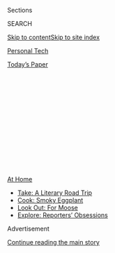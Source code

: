<div id="app">

<div>

<div>

<div>

<div class="NYTAppHideMasthead css-1q2w90k e1suatyy0">

<div class="section css-ui9rw0 e1suatyy2">

<div class="css-eph4ug er09x8g0">

<div class="css-6n7j50">

</div>

<span class="css-1dv1kvn">Sections</span>

<div class="css-10488qs">

<span class="css-1dv1kvn">SEARCH</span>

</div>

[Skip to content](#site-content)[Skip to site index](#site-index)

</div>

<div id="masthead-section-label" class="css-1wr3we4 eaxe0e00">

[Personal
Tech](https://www.nytimes3xbfgragh.onion/section/technology/personaltech)

</div>

<div class="css-10698na e1huz5gh0">

</div>

</div>

<div id="masthead-bar-one" class="section hasLinks css-15hmgas e1csuq9d3">

<div class="css-uqyvli e1csuq9d0">

</div>

<div class="css-1uqjmks e1csuq9d1">

</div>

<div class="css-9e9ivx">

[](https://myaccount.nytimes3xbfgragh.onion/auth/login?response_type=cookie&client_id=vi)

</div>

<div class="css-1bvtpon e1csuq9d2">

[Today’s
Paper](https://www.nytimes3xbfgragh.onion/section/todayspaper)

</div>

</div>

</div>

</div>

<div data-aria-hidden="false">

<div id="site-content" data-role="main">

<div>

<div class="css-1aor85t" style="opacity:0.000000001;z-index:-1;visibility:hidden">

<div class="css-1hqnpie">

<div class="css-epjblv">

<span class="css-17xtcya">[Personal
Tech](/section/technology/personaltech)</span><span class="css-x15j1o">|</span><span class="css-fwqvlz">How
to Dig Up Family History
Online</span>

</div>

<div class="css-k008qs">

<div class="css-1iwv8en">

<span class="css-18z7m18"></span>

<div>

</div>

</div>

<span class="css-1n6z4y">https://nyti.ms/3fUvR0p</span>

<div class="css-1705lsu">

<div class="css-4xjgmj">

<div class="css-4skfbu" data-role="toolbar" data-aria-label="Social Media Share buttons, Save button, and Comments Panel with current comment count" data-testid="share-tools">

  - 
  - 
  - 
  - 
    
    <div class="css-6n7j50">
    
    </div>

  - 

</div>

</div>

</div>

</div>

</div>

</div>

<div id="NYT_TOP_BANNER_REGION" class="css-13pd83m">

<div>

<div id="maps-athome-menu" class="section interactive-content interactive-size-medium css-1edisqu">

<div class="css-17ih8de interactive-body">

<div class="at-home-nav__innerContainer">

<div class="at-home-nav__title">

[At
Home](https://www.nytimes3xbfgragh.onion/spotlight/at-home?action=click&pgtype=Article&state=default&region=TOP_BANNER&context=at_home_menu)

</div>

  - [Take: A Literary Road
    Trip](https://www.nytimes3xbfgragh.onion/2020/07/28/books/time-for-a-literary-road-trip.html?action=click&pgtype=Article&state=default&region=TOP_BANNER&context=at_home_menu)
  - [Cook: Smoky
    Eggplant](https://www.nytimes3xbfgragh.onion/2020/07/29/magazine/bored-with-your-home-cooking-some-smoky-eggplant-will-fix-that.html?action=click&pgtype=Article&state=default&region=TOP_BANNER&context=at_home_menu)
  - [Look Out: For
    Moose](https://www.nytimes3xbfgragh.onion/2020/07/27/travel/moose-michigan-isle-royale.html?action=click&pgtype=Article&state=default&region=TOP_BANNER&context=at_home_menu)
  - [Explore: Reporters’
    Obsessions](https://www.nytimes3xbfgragh.onion/interactive/2020/at-home/even-more-reporters-editors-diaries-lists-recommendations.html?action=click&pgtype=Article&state=default&region=TOP_BANNER&context=at_home_menu)

</div>

</div>

</div>

</div>

</div>

<div id="top-wrapper" class="css-1sy8kpn">

<div id="top-slug" class="css-l9onyx">

Advertisement

</div>

[Continue reading the main
story](#after-top)

<div class="ad top-wrapper" style="text-align:center;height:100%;display:block;min-height:250px">

<div id="top" class="place-ad" data-position="top" data-size-key="top">

</div>

</div>

<div id="after-top">

</div>

</div>

<div>

<div id="sponsor-wrapper" class="css-1hyfx7x">

<div id="sponsor-slug" class="css-19vbshk">

Supported by

</div>

[Continue reading the main
story](#after-sponsor)

<div id="sponsor" class="ad sponsor-wrapper" style="text-align:center;height:100%;display:block">

</div>

<div id="after-sponsor">

</div>

</div>

<div class="css-186x18t">

Tech Tip

</div>

<div class="css-1vkm6nb ehdk2mb0">

# How to Dig Up Family History Online

</div>

Digitized newspaper archives and hyperlocal historical sources can help
you understand how your ancestors lived.

<div class="css-79elbk" data-testid="photoviewer-wrapper">

<div class="css-z3e15g" data-testid="photoviewer-wrapper-hidden">

</div>

<div class="css-1a48zt4 ehw59r15" data-testid="photoviewer-children">

![<span class="css-16f3y1r e13ogyst0" data-aria-hidden="true">As the
social-media platforms of the 19th and 20th centuries, many local
newspapers printed brief “status reports” of community members — some of
whom may have been your
relatives.</span><span class="css-cnj6d5 e1z0qqy90" itemprop="copyrightHolder"><span class="css-1ly73wi e1tej78p0">Credit...</span><span><span>The
New York
Times</span></span></span>](https://static01.graylady3jvrrxbe.onion/images/2020/06/24/technology/personaltech/24TECHTIP_TOP/24TECHTIP_TOP-articleLarge.jpg?quality=75&auto=webp&disable=upscale)

</div>

</div>

<div class="css-18e8msd">

<div class="css-vp77d3 epjyd6m0">

<div class="css-hus3qt ey68jwv0" data-aria-hidden="true">

[![J. D.
Biersdorfer](https://static01.graylady3jvrrxbe.onion/images/2018/06/14/multimedia/author-j-d-biersdorfer/author-j-d-biersdorfer-thumbLarge.png
"J. D. Biersdorfer")](https://www.nytimes3xbfgragh.onion/by/j-d-biersdorfer)

</div>

<div class="css-1baulvz">

By [<span class="css-1baulvz last-byline" itemprop="name">J. D.
Biersdorfer</span>](https://www.nytimes3xbfgragh.onion/by/j-d-biersdorfer)

</div>

</div>

  - June 24,
    2020

  - 
    
    <div class="css-4xjgmj">
    
    <div class="css-d8bdto" data-role="toolbar" data-aria-label="Social Media Share buttons, Save button, and Comments Panel with current comment count" data-testid="share-tools">
    
      - 
      - 
      - 
      - 
        
        <div class="css-6n7j50">
        
        </div>
    
      - 
    
    </div>
    
    </div>

</div>

</div>

<div class="section meteredContent css-1r7ky0e" name="articleBody" itemprop="articleBody">

<div class="css-1fanzo5 StoryBodyCompanionColumn">

<div class="css-53u6y8">

Long before the internet made it easy to share the nuances of daily
life, [local
newspapers](https://en.wikipedia.org/wiki/Wikipedia:List_of_online_newspaper_archives#United_States)
and other regional publications reported the business, society and civic
news of the people in the community. For budding genealogists, finding
an ancestor in an old microfilmed newspaper and reading contemporaneous
accounts of her turn in the school play or his all-city bowling
championship provide a glimpse into the past that’s more textured than a
chart of names and dates.

Taking a more narrative approach to the family story can be a
time-consuming detective project with no guaranteed results. But once
you have a name and know when and where the person lived, you can start
your quest to find out *how* they lived. Here’s how to get started.

## Digging Up Your Roots

If you’re just beginning to climb your family tree and need names on the
branches, a subscription service like
[Ancestry](https://www.ancestry.com/) or
[MyHeritage](https://www.myheritage.com) can be an easy place to start
gathering information. In addition to billions of digitized records
(like census data, draft rolls and religious registries), these services
include tutorials, articles, message boards and other tools to help
learn you learn how to find your
people.

<div class="css-79elbk" data-testid="photoviewer-wrapper">

<div class="css-z3e15g" data-testid="photoviewer-wrapper-hidden">

</div>

<div class="css-1a48zt4 ehw59r15" data-testid="photoviewer-children">

<div class="css-zgakxe erfvjey0">

<span class="css-1ly73wi e1tej78p0">Image</span>

<div class="css-zjzyr8">

<div data-testid="lazyimage-container" style="height:292.5777777777778px">

</div>

</div>

</div>

<span class="css-16f3y1r e13ogyst0" data-aria-hidden="true">Large
subscription genealogy services like Ancestry host billions of
historical records from the National Archives and elsewhere that you can
search.</span><span class="css-cnj6d5 e1z0qqy90" itemprop="copyrightHolder"><span class="css-1ly73wi e1tej78p0">Credit...</span><span>The
New York Times</span></span>

</div>

</div>

When you get some names pinned to your tree, you may also start to
receive hints of possible undiscovered relatives from the site’s
algorithms or the service’s other members to help you along. If you’re
not sure you want to commit to a regular subscription fee, look for a
free trial period.

</div>

</div>

<div class="css-1fanzo5 StoryBodyCompanionColumn">

<div class="css-53u6y8">

## Finding Alternative Resources

Sleuthing on a budget? Visit the [National
Archives](https://www.archives.gov) site and its [“Resources for
Genealogists”](https://www.archives.gov/research/genealogy) page for
links to information on finding [land
records](https://www.archives.gov/research/land/land-records),
[immigration](https://www.archives.gov/research/immigration) and
[naturalization](https://www.archives.gov/research/immigration/naturalization)
documents, [census](https://www.archives.gov/research/genealogy/census)
data, [military-service papers](https://www.archives.gov/veterans), and
more. While not all government records may be free or digitized, the
National Archives hosts a [page of
links](https://www.archives.gov/research/alic/reference/ethnic-heritage.html)
from other genealogy sites where you can look for information.

</div>

</div>

<div class="css-79elbk" data-testid="photoviewer-wrapper">

<div class="css-z3e15g" data-testid="photoviewer-wrapper-hidden">

</div>

<div class="css-1a48zt4 ehw59r15" data-testid="photoviewer-children">

![<span class="css-16f3y1r e13ogyst0" data-aria-hidden="true">The
National Archives site has a huge collection of resources for people
researching their family’s history in the United
States.</span><span class="css-cnj6d5 e1z0qqy90" itemprop="copyrightHolder"><span class="css-1ly73wi e1tej78p0">Credit...</span><span>The
New York
Times</span></span>](https://static01.graylady3jvrrxbe.onion/images/2020/06/24/technology/personaltech/24TECHTIP_02/24TECHTIP_02-articleLarge.jpg?quality=75&auto=webp&disable=upscale)

</div>

</div>

<div class="css-1fanzo5 StoryBodyCompanionColumn">

<div class="css-53u6y8">

Some ancestors are harder to trace than others. For families severed by
slavery or overlooked by government, the site has an [Ethnic
Heritage](https://www.archives.gov/research/genealogy/ethnic-heritage)
section with tips for finding
[African-American](https://www.archives.gov/research/african-americans#toc-online-resources)
ancestors, as well as for those searching for
[Chinese](https://www.archives.gov/research/chinese-americans),
[Hispanic/Latino](https://www.archives.gov/research/hispanic),
[Japanese](https://www.archives.gov/research/japanese-americans) or
[Native American](https://www.archives.gov/research/native-americans)
forebears.

[FamilySearch](https://www.familysearch.org/en/), run by the Church of
Jesus Christ of Latter-day Saints, requires only a free account to
search its billions of historical records.
[Geni.com](https://www.geni.com) (owned by MyHeritage) has free basic
family-tree building services and a large social community that
encourages members to work together. Immigration museums may also have
free online databases, like the [Statue of Liberty-Ellis Island
Foundation Passenger
Search](https://www.libertyellisfoundation.org/passenger).

</div>

</div>

<div class="css-1fanzo5 StoryBodyCompanionColumn">

<div class="css-53u6y8">

## Diving Into the Archives

Once you have pinned your ancestors to specific places and years, look
for local media from that time. Business dealings, town government
activity, social gatherings and obituaries were often reported in 19th-
and 20th-century papers. But be warned: In addition to sometimes florid
writing, articles from certain eras and areas can be rife with the
unchecked misogyny, racism and xenophobia of the day.

The [Newspaper Archives, Indexes and
Morgues](http://www.loc.gov/rr/news/oltitles.html) section of the
[Library of Congress](https://www.loc.gov) site has links to many
digitized publications, including
[African-American](https://chroniclingamerica.loc.gov/newspapers/?state=&ethnicity=African+American&language=),
[Cherokee](https://www.wdl.org/en/search/?collection=cherokee-phoenix-and-indians-advocate-newspaper&grouping=15576)
and
[Mexican-American](http://contentdm-landing.library.arizona.edu/contentdm/mmap/)
newspapers.

[The Ancestor Hunt](https://www.theancestorhunt.com) genealogy site has
a section devoted to [finding historical newspapers
online](https://www.theancestorhunt.com/newspaper-research-links.html),
and the [Elephind](https://elephind.com) site lets you search a growing
collection of digitized international newspapers. Some archives are
free, some charge to view the microfilmed images, and search
capabilities
vary.

</div>

</div>

<div class="css-79elbk" data-testid="photoviewer-wrapper">

<div class="css-z3e15g" data-testid="photoviewer-wrapper-hidden">

</div>

<div class="css-1a48zt4 ehw59r15" data-testid="photoviewer-children">

<div class="css-1xdhyk6 erfvjey0">

<span class="css-1ly73wi e1tej78p0">Image</span>

<div class="css-zjzyr8">

<div data-testid="lazyimage-container" style="height:294.5111111111111px">

</div>

</div>

</div>

<span class="css-16f3y1r e13ogyst0" data-aria-hidden="true">The search
function of Newspapers.com can help you find your ancestors in the
archive and on the digitized copy of printed
page.</span><span class="css-cnj6d5 e1z0qqy90" itemprop="copyrightHolder"><span class="css-1ly73wi e1tej78p0">Credit...</span><span>The
New York Times</span></span>

</div>

</div>

<div class="css-1fanzo5 StoryBodyCompanionColumn">

<div class="css-53u6y8">

[Newspapers.com](https://www.newspapers.com) is an archive with more
than 17,000 digitized publications dating from the 1700s. After the free
trial, subscriptions start at about $8 a month, but you can
[search](https://www.newspapers.com/basics/#h-search),
[clip](https://www.newspapers.com/basics/#h-clips), [save and
print](https://www.newspapers.com/basics/#h-print) the articles you
find.

## Finding Further Reading

Libraries and [historical/genealogical
societies](https://en.wikipedia.org/wiki/List_of_historical_societies#County_and_local_societies)
may also have books and periodicals that recorded the development of the
area and the people who lived there, although you may have to visit in
person to look at the original material if it has not been scanned.
(Some libraries also offer free access to the commercial genealogy
services.)

<div class="css-79elbk" data-testid="photoviewer-wrapper">

<div class="css-z3e15g" data-testid="photoviewer-wrapper-hidden">

</div>

<div class="css-1a48zt4 ehw59r15" data-testid="photoviewer-children">

<div class="css-zgakxe erfvjey0">

<span class="css-1ly73wi e1tej78p0">Image</span>

<div class="css-zjzyr8">

<div data-testid="lazyimage-container" style="height:301.59999999999997px">

</div>

</div>

</div>

<span class="css-16f3y1r e13ogyst0" data-aria-hidden="true">If your
family has been tied to an area for generations, you may be able to find
your forebears in a local history book that has been digitized by Google
or an independent
archivist.</span><span class="css-cnj6d5 e1z0qqy90" itemprop="copyrightHolder"><span class="css-1ly73wi e1tej78p0">Credit...</span><span>The
New York Times</span></span>

</div>

</div>

</div>

</div>

<div class="css-1fanzo5 StoryBodyCompanionColumn">

<div class="css-53u6y8">

As settlements grew, local historians often wrote books that chronicled
that development and its founding families. Many of these volumes are
now digitized in the public domain; search [Google
Books](https://books.google.com) or the [Internet
Archive](https://archive.org) for the town or county in question.

Your relatives may also appear in the [vital records
bureaus](https://www.familysearch.org/wiki/en/United_States_Vital_Records)
of the states where they lived. The [RootsWeb](https://www.rootsweb.com)
site offers tips on searching in its [Red
Book](https://wiki.rootsweb.com/wiki/index.php/Red_Book:_American_State,_County,_and_Town_Sources)
collection of American state, county and town
resources.

</div>

</div>

<div class="css-79elbk" data-testid="photoviewer-wrapper">

<div class="css-z3e15g" data-testid="photoviewer-wrapper-hidden">

</div>

<div class="css-1a48zt4 ehw59r15" data-testid="photoviewer-children">

<div class="css-1xdhyk6 erfvjey0">

<span class="css-1ly73wi e1tej78p0">Image</span>

<div class="css-zjzyr8">

<div data-testid="lazyimage-container" style="height:264.22222222222223px">

</div>

</div>

</div>

<span class="css-16f3y1r e13ogyst0" data-aria-hidden="true">Even if you
can't visit the cemetery, a search on the Find a Grave site might lead
you right to a relative's
plot.</span><span class="css-cnj6d5 e1z0qqy90" itemprop="copyrightHolder"><span class="css-1ly73wi e1tej78p0">Credit...</span><span>The
New York Times</span></span>

</div>

</div>

<div class="css-1fanzo5 StoryBodyCompanionColumn">

<div class="css-53u6y8">

And finally, if burial was the family tradition, try the [Find a
Grave](https://www.findagrave.com) site, a searchable database of
cemeteries; like Newspapers.com, it’s owned by Ancestry. The site is
still growing and often includes published obituaries and photos of
grave sites so you can remotely visit and see where your ancestors
ultimately landed.

</div>

</div>

</div>

<div>

</div>

<div>

</div>

<div>

</div>

<div>

<div id="bottom-wrapper" class="css-1ede5it">

<div id="bottom-slug" class="css-l9onyx">

Advertisement

</div>

[Continue reading the main
story](#after-bottom)

<div id="bottom" class="ad bottom-wrapper" style="text-align:center;height:100%;display:block;min-height:90px">

</div>

<div id="after-bottom">

</div>

</div>

</div>

</div>

</div>

## Site Index

<div>

</div>

## Site Information Navigation

  - [© <span>2020</span> <span>The New York Times
    Company</span>](https://help.nytimes3xbfgragh.onion/hc/en-us/articles/115014792127-Copyright-notice)

<!-- end list -->

  - [NYTCo](https://www.nytco.com/)
  - [Contact
    Us](https://help.nytimes3xbfgragh.onion/hc/en-us/articles/115015385887-Contact-Us)
  - [Work with us](https://www.nytco.com/careers/)
  - [Advertise](https://nytmediakit.com/)
  - [T Brand Studio](http://www.tbrandstudio.com/)
  - [Your Ad
    Choices](https://www.nytimes3xbfgragh.onion/privacy/cookie-policy#how-do-i-manage-trackers)
  - [Privacy](https://www.nytimes3xbfgragh.onion/privacy)
  - [Terms of
    Service](https://help.nytimes3xbfgragh.onion/hc/en-us/articles/115014893428-Terms-of-service)
  - [Terms of
    Sale](https://help.nytimes3xbfgragh.onion/hc/en-us/articles/115014893968-Terms-of-sale)
  - [Site
    Map](https://spiderbites.nytimes3xbfgragh.onion)
  - [Help](https://help.nytimes3xbfgragh.onion/hc/en-us)
  - [Subscriptions](https://www.nytimes3xbfgragh.onion/subscription?campaignId=37WXW)

</div>

</div>

</div>

</div>
